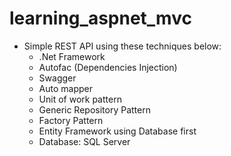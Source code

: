 # learning_aspnet_mvc
- Simple REST API using these techniques below:
    + .Net Framework
    + Autofac (Dependencies Injection)
    + Swagger
    + Auto mapper
    + Unit of work pattern
    + Generic Repository Pattern
    + Factory Pattern
    + Entity Framework using Database first
    + Database: SQL Server
